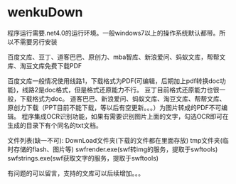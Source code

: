 # wenkuDown
程序运行需要.net4.0的运行环境。一般windows7以上的操作系统默认都带。所以不需要另行安装

百度文库、豆丁、道客巴巴、原创力、mba智库、新浪爱问、蚂蚁文库，帮帮文库、淘豆文库免费下载PDF

百度文库一般情况使用线路1，下载格式为PDF(可编辑，后期加上pdf转换doc功能)，线路2是doc格式，但是格式还原能力不行。
豆丁目前格式还原能力也很一般，下载格式为doc。
道客巴巴、新浪爱问、蚂蚁文库、淘豆文库、帮帮文库、原创力下载（PPT目前不能下载，等以后有空更新。。。）为图片转成的PDF不可编辑。
程序集成OCR识别功能，如果有需要识别图片上面的文字，勾选OCR即可在生成的目录下有个同名的txt文档。

文件列表(缺一不可):
DownLoad文件夹(下载的文件都在里面存放)
tmp文件夹(临时存储的flash、图片等)
swfrender.exe(swf转img的服务，提取于swftools)
swfstrings.exe(swf获取文字的服务，提取于swftools)

有问题的可以留言，支持的文库可以后续增加。。。

